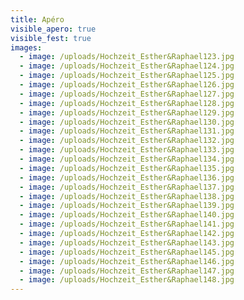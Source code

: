 ```yaml
---
title: Apéro
visible_apero: true
visible_fest: true
images:
  - image: /uploads/Hochzeit_Esther&Raphael123.jpg
  - image: /uploads/Hochzeit_Esther&Raphael124.jpg
  - image: /uploads/Hochzeit_Esther&Raphael125.jpg
  - image: /uploads/Hochzeit_Esther&Raphael126.jpg
  - image: /uploads/Hochzeit_Esther&Raphael127.jpg
  - image: /uploads/Hochzeit_Esther&Raphael128.jpg
  - image: /uploads/Hochzeit_Esther&Raphael129.jpg
  - image: /uploads/Hochzeit_Esther&Raphael130.jpg
  - image: /uploads/Hochzeit_Esther&Raphael131.jpg
  - image: /uploads/Hochzeit_Esther&Raphael132.jpg
  - image: /uploads/Hochzeit_Esther&Raphael133.jpg
  - image: /uploads/Hochzeit_Esther&Raphael134.jpg
  - image: /uploads/Hochzeit_Esther&Raphael135.jpg
  - image: /uploads/Hochzeit_Esther&Raphael136.jpg
  - image: /uploads/Hochzeit_Esther&Raphael137.jpg
  - image: /uploads/Hochzeit_Esther&Raphael138.jpg
  - image: /uploads/Hochzeit_Esther&Raphael139.jpg
  - image: /uploads/Hochzeit_Esther&Raphael140.jpg
  - image: /uploads/Hochzeit_Esther&Raphael141.jpg
  - image: /uploads/Hochzeit_Esther&Raphael142.jpg
  - image: /uploads/Hochzeit_Esther&Raphael143.jpg
  - image: /uploads/Hochzeit_Esther&Raphael145.jpg
  - image: /uploads/Hochzeit_Esther&Raphael146.jpg
  - image: /uploads/Hochzeit_Esther&Raphael147.jpg
  - image: /uploads/Hochzeit_Esther&Raphael148.jpg
---
```


